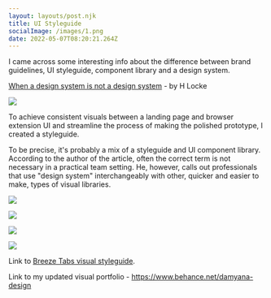 ```yaml
---
layout: layouts/post.njk
title: UI Styleguide
socialImage: /images/1.png
date: 2022-05-07T08:20:21.264Z
---
```

I came across some interesting info about the difference between brand guidelines, UI styleguide, component library and a design system.

[When a design system is not a design system](https://medium.com/@h_locke/when-is-a-design-system-not-a-design-system-ba8c1a1e5a64) - by H Locke

![](/images/meme-design-system.jpeg)

To achieve consistent visuals between a landing page and browser extension UI and streamline the process of making the polished prototype, I created a styleguide.

To be precise, it's probably a mix of a styleguide and UI component library. According to the author of the article, often the correct term is not necessary in a practical team setting. He, however, calls out professionals that use "design system" interchangeably with other, quicker and easier to make, types of visual libraries.

![](/images/2.png)

![](/images/3.png)

![](/images/4.png)

![](/images/5.png)

Link to [Breeze Tabs visual styleguide](https://www.behance.net/gallery/143044225/Breeze-tabs).

Link to my updated visual portfolio - https://www.behance.net/damyana-design